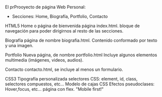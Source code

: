 El prProoyecto de página Web Personal:
- Secciones: Home, Biografía, Portfolio, Contacto

HTML5
Home o página de bienvenida
página index.html.
bloque de navegación para poder dirigirnos al resto de las secciones.

Biografía
página de nombre biografia.html. Contenido conformado por texto y una imagen.

Portfolio
Nueva página, de nombre portfolio.html
Incluye algunos elementos multimedia (imágenes, videos, audios).

Contacto
contacto.html, se incluye al menos un formulario.


CSS3
Tipografía personalizada
selectores CSS: element, id, class, selectores compuestos, etc...
Modelo de cajas CSS
Efectos
pseudoclases: Hover,focus, etc...
página con flex.
"Mobile first!"
